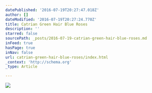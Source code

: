 ```yaml
---
datePublished: '2016-07-19T20:27:47.018Z'
author: []
dateModified: '2016-07-19T20:27:24.770Z'
title: Catrian Green Hair Blue Roses
description: ''
starred: false
sourcePath: _posts/2016-07-19-catrian-green-hair-blue-roses.md
inFeed: true
hasPage: true
inNav: false
url: catrian-green-hair-blue-roses/index.html
_context: 'http://schema.org'
_type: Article

---
```

![](https://the-grid-user-content.s3-us-west-2.amazonaws.com/60531132-b246-4934-af20-b9ce9e1095f3.jpg)